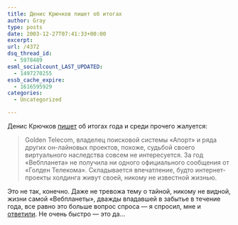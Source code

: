 ```yaml
---
title: Денис Крючков пишет об итогах
author: Gray
type: posts
date: 2003-12-27T07:41:33+00:00
excerpt:
url: /4372
dsq_thread_id:
  - 5978489
esml_socialcount_LAST_UPDATED:
  - 1497270255
essb_cache_expire:
  - 1616595929
categories:
  - Uncategorized

---
```








Денис Крючков <a href="http://www.webplanet.ru/news/focus/2003/12/25/itogi-2003.html" target="_blank">пишет</a> об итогах года и среди прочего жалуется:

> Golden Telecom, владелец поисковой системы &laquo;Апорт&raquo; и ряда других он-лайновых проектов, похоже, судьбой своего виртуального наследства совсем не интересуется. За год &laquo;Вебпланета&raquo; не получила ни одного официального сообщения от &laquo;Голден Телекома&raquo;. Складывается впечатление, будто интернет-проекты холдинга живут своей, никому не известной жизнью.

Это не так, конечно. Даже не тревожа тему о тайной, никому не видной, жизни самой &#171;Вебпланеты&#187;, дважды впадавшей в забытье в течение года, все равно это больше вопрос спроса &#8212; я спросил, мне и <a href="http://www.searchengines.ru/stories.php?story=03/12/03/5995531" target="_blank">ответили</a>. Не очень быстро &#8212; это да&#8230;